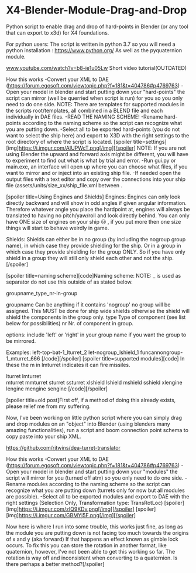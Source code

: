 # X4-Blender-Module-Drag-and-Drop
Python script to enable drag and drop of hard-points in Blender (or any tool that can export to x3d) for X4 foundations.

For python users:
The script is written in python 3.7 so you will need a python installation :
https://www.python.org/
As well as the pyquaternion module.

www.youtube.com/watch?v=b8-ie1u05Lw Short video tutorial(OUTDATED)

How this works
-Convert your XML to DAE (https://forum.egosoft.com/viewtopic.php?f=181&t=404786#p4769763)
-Open your model in blender and start putting down your "hard-points" the script can mirror (well be querried when script is run) for you so you only need to do one side.
NOTE: There are templates for supported modules in the scripts root/templates, all combined in a BLEND file and each individually in DAE files.
-READ THE NAMING SCHEME!
-Rename hard-points according to the naming scheme so the script can recognize what you are putting down.
-Select all to be exported hard-points (you do not want to select the ship here) and export to X3D with the right settings to the root directory of where the script is located.
[spoiler title=settings][img]https://i.imgur.com/AIUPWcT.png[/img][/spoiler] 
NOTE: If you are not using Blender the upward and forward axis might be different, you will have to experiment to find out what is what by trial and error.
-Run gui.py or main.exe, an interface will open up where you can choose what files, if you want to mirror and or inject into an existing ship file.
-If needed open the output files with a text editor and copy over the connections into your ship file (assets/units/size_xx/ship_file.xml between <connections> </connections>.

[spoiler title=Using Engines and Shields]
Engines:
Engines can only look directly backward and will show in odd angles if given angular information.
Therefore whatever angle you place the hardpoint at, engines will always be translated to having no pitch/yaw/roll and look directly behind.
You can only have ONE size of engines on your ship  :cry: , if you put more then one size things will start to behave weirdly in game.

Shields:
Shields can either be in no group (by including the nogroup group name), in which case they provide shielding for the ship. Or in a group in which case they provide
shielding for the group ONLY. So if you have only shield in a group they will still only shield each other and not the ship.
[/spoiler]

[spoiler title=naming scheme][code]Naming scheme:
NOTE: _ is used as separator do not use this outside of as stated below.

groupname_type_nr-in-group

groupname				Can be anything if it contains 'nogroup' no group will be assigned. 
					This MUST be done for ship wide shields otherwise the shield will shield the components in the group only.
type					Type of component (see list below for possibilities)
nr					Nr. of component in group.

options:
include 'left' or 'right' in your group name if you want the group to be mirrored.

Examples:
left-top-bat-1_lturret_2
let-nogroup_lshield_1
funcannongroup-1_mturret_666
[/code][/spoiler]
[spoiler title=supported modules][code]
In these the m in lmturret indicates it can fire missiles.

 lturret
 lmturret	
 mturret
 mmturret
 sturret
 ssturret
 xlshield
 lshield
 mshield
 sshield
 xlengine
 lengine
 mengine
 sengine
[/code][/spoiler]

[spoiler title=old post]First off, if a method of doing this already exists, please relief me from my suffering.

Now, I've been working on little python script where you can simply drag and drop modules on an "object" into Blender (using blenders many amazing functionalities), 
run a script and boom connection point schema to copy paste into your ship XML.

https://github.com/rjtwins/dea-turret-translator

How this works
-Convert your XML to DAE (https://forum.egosoft.com/viewtopic.php?f=181&t=404786#p4769763)
-Open your model in blender and start putting down your "modules" the script will mirror for you (turned off atm) so you only need to do one side.
-Rename modules according to the naming scheme so the script can recognize what you are putting down (turrets only for now but all modules are possible).
-Select all to be exported modules and export to DAE with the right settings (Selection Only, Transformation type: TransRotLoc)
[spoiler][img]https://i.imgur.com/zIQ9KDv.png[/img][/spoiler]
[spoiler][img]https://i.imgur.com/GBMYj5F.png[/img][/spoiler]

Now here is where I run into some trouble, this works just fine, as long as the module you are putting down is not facing too much towards the origins of x and y (aka forward) If that happens an effect known as gimble lock occurs. To fix this you can store the rotation in another format, like quaternion, however, I've not been able to get this
working so far. The rotation is way off and inconsistent when converting to a quaternion. Is there perhaps a better method?[/spoiler]
